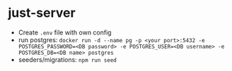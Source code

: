 # just-server
  - Create `.env` file with own config
  - run postgres: `docker run -d --name pg -p <your port>:5432 -e POSTGRES_PASSWORD=<DB password> -e POSTGRES_USER=<DB username> -e POSTGRES_DB=<DB name> postgres` 
  - seeders/migrations: `npm run seed`
  
